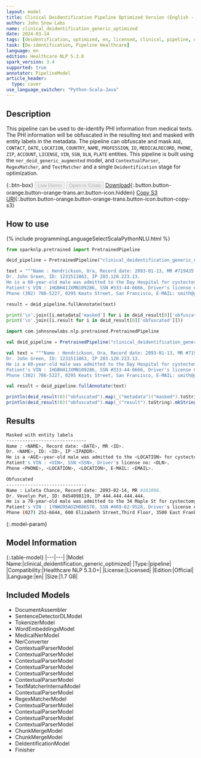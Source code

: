 ```yaml
---
layout: model
title: Clinical Deidentification Pipeline Optimized Version (English - Generic)
author: John Snow Labs
name: clinical_deidentification_generic_optimized
date: 2024-03-14
tags: [deidentification, optimized, en, licensed, clinical, pipeline, obfuscation, mask]
task: [De-identification, Pipeline Healthcare]
language: en
edition: Healthcare NLP 5.3.0
spark_version: 3.4
supported: true
annotator: PipelineModel
article_header:
  type: cover
use_language_switcher: "Python-Scala-Java"
---
```


## Description

This pipeline can be used to de-identify PHI information from medical texts. The PHI information will be obfuscated in the resulting text and masked with entity labels in the metadata. The pipeline can obfuscate and mask `AGE`, `CONTACT`, `DATE`, `LOCATION`, `COUNTRY`, `NAME`, `PROFESSION`, `ID`, `MEDICALRECORD`, `PHONE`, `ZIP`, `ACCOUNT`, `LICENSE`, `VIN`, `SSN`, `DLN`, `PLATE` entities. This pipeline is built using the `ner_deid_generic_augmented` model, and `ContextualParser`, `RegexMatcher`, and `TextMatcher` and a single `Deidentification` stage for optimization.

{:.btn-box}
<button class="button button-orange" disabled>Live Demo</button>
<button class="button button-orange" disabled>Open in Colab</button>
[Download](https://s3.amazonaws.com/auxdata.johnsnowlabs.com/clinical/models/clinical_deidentification_generic_optimized_en_5.3.0_3.4_1710408937462.zip){:.button.button-orange.button-orange-trans.arr.button-icon.hidden}
[Copy S3 URI](s3://auxdata.johnsnowlabs.com/clinical/models/clinical_deidentification_generic_optimized_en_5.3.0_3.4_1710408937462.zip){:.button.button-orange.button-orange-trans.button-icon.button-copy-s3}

## How to use

<div class="tabs-box" markdown="1">
{% include programmingLanguageSelectScalaPythonNLU.html %}
  
```python
from sparknlp.pretrained import PretrainedPipeline

deid_pipeline = PretrainedPipeline("clinical_deidentification_generic_optimized", "en", "clinical/models")

text = """Name : Hendrickson, Ora, Record date: 2093-01-13, MR #719435.
Dr. John Green, ID: 1231511863, IP 203.120.223.13.
He is a 60-year-old male was admitted to the Day Hospital for cystectomy on 01/13/93.
Patient's VIN : 1HGBH41JXMN109286, SSN #333-44-6666, Driver's license no: A334455B.
Phone (302) 786-5227, 0295 Keats Street, San Francisco, E-MAIL: smith@gmail.com."""

result = deid_pipeline.fullAnnotate(text)

print('\n'.join([i.metadata['masked'] for i in deid_result[0]['obfuscated']]))
print('\n'.join([i.result for i in deid_result[0]['obfuscated']]))
```
```scala
import com.johnsnowlabs.nlp.pretrained.PretrainedPipeline

val deid_pipeline = PretrainedPipeline("clinical_deidentification_generic_optimized", "en", "clinical/models")

val text = """Name : Hendrickson, Ora, Record date: 2093-01-13, MR #719435.
Dr. John Green, ID: 1231511863, IP 203.120.223.13.
He is a 60-year-old male was admitted to the Day Hospital for cystectomy on 01/13/93.
Patient's VIN : 1HGBH41JXMN109286, SSN #333-44-6666, Driver's license no: A334455B.
Phone (302) 786-5227, 0295 Keats Street, San Francisco, E-MAIL: smith@gmail.com."""

val result = deid_pipeline.fullAnnotate(text)

println(deid_result(0)("obfuscated").map(_("metadata")("masked").toString).mkString("\n"))
println(deid_result(0)("obfuscated").map(_("result").toString).mkString("\n"))
```
</div>

## Results

```bash
Masked with entity labels
------------------------------
Name : <NAME>, Record date: <DATE>, MR <ID>.
Dr. <NAME>, ID: <ID>, IP <IPADDR>.
He is a <AGE>-year-old male was admitted to the <LOCATION> for cystectomy on <DATE>.
Patient's VIN : <VIN>, SSN <SSN>, Driver's license no: <DLN>.
Phone <PHONE>, <LOCATION>, <LOCATION>, E-MAIL: <EMAIL>.

Obfuscated
------------------------------
Name : Loleta Chance, Record date: 2093-02-14, MR #161096.
Dr. Vevelyn Pat, ID: 0454098119, IP 444.444.444.444.
He is a 70-year-old male was admitted to the 34 Maple St for cystectomy on 02/14/93.
Patient's VIN : 1YNWG95AOZH086578, SSN #469-62-9528, Driver's license no: U132440N.
Phone (027) 253-6644, 600 Elizabeth Street,Third Floor, 3500 East Frank Phillips Boulevard, E-MAIL: Ottilie@google.com.
```

{:.model-param}
## Model Information

{:.table-model}
|---|---|
|Model Name:|clinical_deidentification_generic_optimized|
|Type:|pipeline|
|Compatibility:|Healthcare NLP 5.3.0+|
|License:|Licensed|
|Edition:|Official|
|Language:|en|
|Size:|1.7 GB|

## Included Models

- DocumentAssembler
- SentenceDetectorDLModel
- TokenizerModel
- WordEmbeddingsModel
- MedicalNerModel
- NerConverter
- ContextualParserModel
- ContextualParserModel
- ContextualParserModel
- ContextualParserModel
- ContextualParserModel
- ContextualParserModel
- TextMatcherInternalModel
- ContextualParserModel
- RegexMatcherModel
- ContextualParserModel
- ContextualParserModel
- ContextualParserModel
- ContextualParserModel
- ChunkMergeModel
- ChunkMergeModel
- DeIdentificationModel
- Finisher
